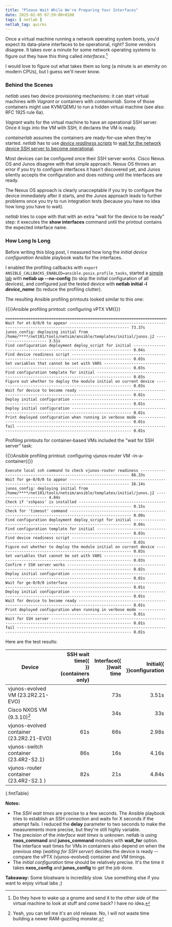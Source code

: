 ```yaml
---
title: "Please Wait While We're Preparing Your Interfaces"
date: 2025-02-05 07:59:00+0100
tags: [ netlab ]
netlab_tag: quirks
---
```

Once a virtual machine running a network operating system boots, you'd expect its data-plane interfaces to be operational, right? Some vendors disagree. It takes over a minute for some network operating systems to figure out they have this thing called *interfaces*.[^GN]

I would love to figure out what takes them so long (a minute is an eternity on modern CPUs), but I guess we'll never know.

[^GN]: Do they have to wake up a gnome and send it to the other side of the virtual machine to look at stuff and come back? I have no idea.

### Behind the Scenes

*netlab* uses two device provisioning mechanisms: it can start virtual machines with *Vagrant* or containers with *containerlab*. Some of those containers might use KVM/QEMU to run a hidden virtual machine (see also: RFC 1925 rule 6a).
<!--more-->
*Vagrant* waits for the virtual machine to have an operational SSH server. Once it logs into the VM with SSH, it declares the VM is ready.

*containerlab* assumes the containers are ready-for-use when they're started. *netlab* has to use *[device readiness scripts](https://github.com/ipspace/netlab/tree/dev/netsim/ansible/tasks/readiness-check)* to [wait for the network device SSH server to become operational](https://github.com/ipspace/netlab/blob/dev/netsim/ansible/tasks/readiness-check/vm-clab-ssh-check.yml).

Most devices can be configured once their SSH server works. Cisco Nexus OS and Junos disagree with that simple approach. Nexus OS throws an error if you try to configure interfaces it hasn't discovered yet, and Junos silently accepts the configuration and does nothing until the interfaces are ready.

The Nexus OS approach is clearly unacceptable if you try to configure the device immediately after it starts, and the Junos approach leads to further problems once you try to run integration tests (because you have no idea how long you have to wait).

_netlab_ tries to cope with that with an extra "wait for the device to be ready" step: it executes the **show interfaces** command until the printout contains the expected interface name.

### How Long Is Long

Before writing this blog post, I measured how long the *initial device configuration* Ansible playbook waits for the interfaces. 

I enabled the profiling callbacks with `export ANSIBLE_CALLBACKS_ENABLED=ansible.posix.profile_tasks`, started a [simple lab](https://github.com/ipspace/netlab/blob/dev/tests/integration/initial/01-interfaces.yml) with **netlab up --no-config** (to skip the initial configuration of all devices), and configured just the tested device with **netlab initial -l _device_name_** (to reduce the profiling clutter).

The resulting Ansible profiling printouts looked similar to this one:

{{<cc>}}Ansible profiling printout: configuring vPTX VM{{</cc>}}
```
===============================================================================
Wait for et-0/0/0 to appear ------------------------------------------------------------------------------------------------ 73.37s
junos_config: deploying initial from /home/****/net101/tools/netsim/ansible/templates/initial/junos.j2 ---------------------- 3.51s
Find configuration deployment deploy_script for initial --------------------------------------------------------------------- 0.04s
Find device readiness script ------------------------------------------------------------------------------------------------ 0.03s
Set variables that cannot be set with VARS ---------------------------------------------------------------------------------- 0.03s
Find configuration template for initial ------------------------------------------------------------------------------------- 0.03s
Figure out whether to deploy the module initial on current device ----------------------------------------------------------- 0.03s
Wait for device to become ready --------------------------------------------------------------------------------------------- 0.01s
Deploy initial configuration ------------------------------------------------------------------------------------------------ 0.01s
Deploy initial configuration ------------------------------------------------------------------------------------------------ 0.01s
Print deployed configuration when running in verbose mode ------------------------------------------------------------------- 0.01s
fail ------------------------------------------------------------------------------------------------------------------------ 0.01s
```

Profiling printouts for container-based VMs included the "wait for SSH server" task:

{{<cc>}}Ansible profiling printout: configuring vjunos-router VM -in-a-container{{</cc>}}
```
Execute local ssh command to check vjunos-router readiness ----------------------------------------------------------------- 86.33s
Wait for ge-0/0/0 to appear ------------------------------------------------------------------------------------------------ 16.14s
junos_config: deploying initial from /home/****/net101/tools/netsim/ansible/templates/initial/junos.j2 ---------------------- 4.84s
Check if 'sshpass' is installed --------------------------------------------------------------------------------------------- 0.15s
Check for 'timeout' command ------------------------------------------------------------------------------------------------- 0.09s
Find configuration deployment deploy_script for initial --------------------------------------------------------------------- 0.04s
Find configuration template for initial ------------------------------------------------------------------------------------- 0.03s
Find device readiness script ------------------------------------------------------------------------------------------------ 0.03s
Figure out whether to deploy the module initial on current device ----------------------------------------------------------- 0.03s
Set variables that cannot be set with VARS ---------------------------------------------------------------------------------- 0.03s
Confirm r SSH server works -------------------------------------------------------------------------------------------------- 0.02s
Deploy initial configuration ------------------------------------------------------------------------------------------------ 0.01s
Wait for ge-0/0/0 interface ------------------------------------------------------------------------------------------------- 0.01s
Deploy initial configuration ------------------------------------------------------------------------------------------------ 0.01s
Wait for device to become ready --------------------------------------------------------------------------------------------- 0.01s
Print deployed configuration when running in verbose mode ------------------------------------------------------------------- 0.01s
Wait for SSH server --------------------------------------------------------------------------------------------------------- 0.01s
fail ------------------------------------------------------------------------------------------------------------------------ 0.01s
```

Here are the test results:

| Device | SSH wait time{{<br>}}(containers only) | Interface{{<br>}}wait time | Initial{{<br>}}configuration |
|---------------------------|--:|--:|--:|
| vjunos-evolved VM (23.2R2.21-EVO) | | 73s | 3.51s |
| Cisco NXOS VM (9.3.10)[^RAM] | | 34s | 33s |
| vjunos-evolved container (23.2R2.21-EVO) | 61s | 66s | 2.98s |
| vjunos-switch container (23.4R2-S2.1) | 86s | 16s | 4.16s |
| vjunos-router container (23.4R2-S2.1 )| 82s | 21s | 4.84s |
{.fmtTable}

[^RAM]: Yeah, you can tell me it's an old release. No, I will not waste time building a newer RAM-guzzling monster.

**Notes:**

* The *SSH wait times* are precise to a few seconds. The Ansible playbook tries to establish an SSH connection and waits for X seconds if the attempt fails. I reduced the **delay** parameter to two seconds to make the measurements more precise, but they're still highly variable.
* The precision of the *interface wait times* is unknown. netlab is using **nxos_command** and **junos_command** modules with **wait_for** option. The interface wait times for VMs in containers also depend on when the previous step (*waiting for SSH server*) decides the device is ready -- compare the vPTX (vjunos-evolved) container and VM timings.
* The *initial configuration* time should be relatively precise. It's the time it takes **nxos_config** and **junos_config** to get the job done.

**Takeaway:** Some bloatware is incredibly slow. Use something else if you want to enjoy virtual labs ;)